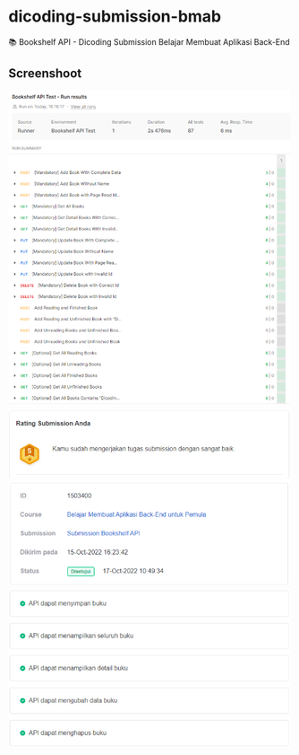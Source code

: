 # dicoding-submission-bmab
📚 Bookshelf API - Dicoding Submission Belajar Membuat Aplikasi Back-End

## Screenshoot
![main](screenshoot/bookshelf.png)
![main](screenshoot/submission-info-1.png)
![main](screenshoot/submission-info-2.png)
![main](screenshoot/submission-info-3.png)